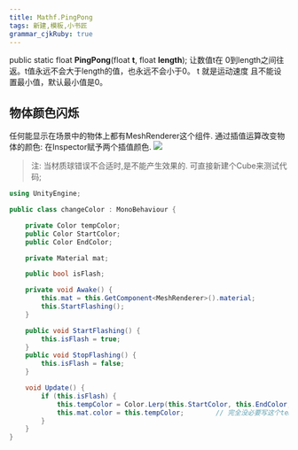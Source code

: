 ```yaml
---
title: Mathf.PingPong
tags: 新建,模板,小书匠
grammar_cjkRuby: true
---
```

public static float **PingPong**(float **t**, float **length**);
让数值t在 0到length之间往返。t值永远不会大于length的值，也永远不会小于0。
t 就是运动速度
且不能设置最小值，默认最小值是0。
## 物体颜色闪烁
任何能显示在场景中的物体上都有MeshRenderer这个组件.
通过插值运算改变物体的颜色:
在Inspector赋予两个插值颜色.
![](http://p75k5ihmt.bkt.clouddn.com/18-5-25/45397258.jpg)
>注: 当材质球错误不合适时,是不能产生效果的. 可直接新建个Cube来测试代码;
```cs
using UnityEngine;

public class changeColor : MonoBehaviour {

    private Color tempColor;
    public Color StartColor;
    public Color EndColor;

    private Material mat;

    public bool isFlash;

    private void Awake() {
        this.mat = this.GetComponent<MeshRenderer>().material;
        this.StartFlashing();
    }

    public void StartFlashing() {
        this.isFlash = true;
    }
    public void StopFlashing() {
        this.isFlash = false;
    }

    void Update() {
        if (this.isFlash) {
            this.tempColor = Color.Lerp(this.StartColor, this.EndColor, Mathf.PingPong(Time.time, 1f));
            this.mat.color = this.tempColor;        // 完全没必要写这个tempColor,直接等于即可...
        }    
    }
}
```